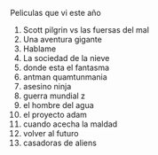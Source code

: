 Peliculas que vi este año
1. Scott pilgrin vs las fuersas del mal
2. Una aventura gigante
3. Hablame
4. La sociedad de la nieve
5. donde esta el fantasma
6. antman quamtunmania
7. asesino ninja
8. guerra mundial z
9. el hombre del agua
10. el proyecto adam
11. cuando acecha la maldad
12. volver al futuro
13. casadoras de aliens
